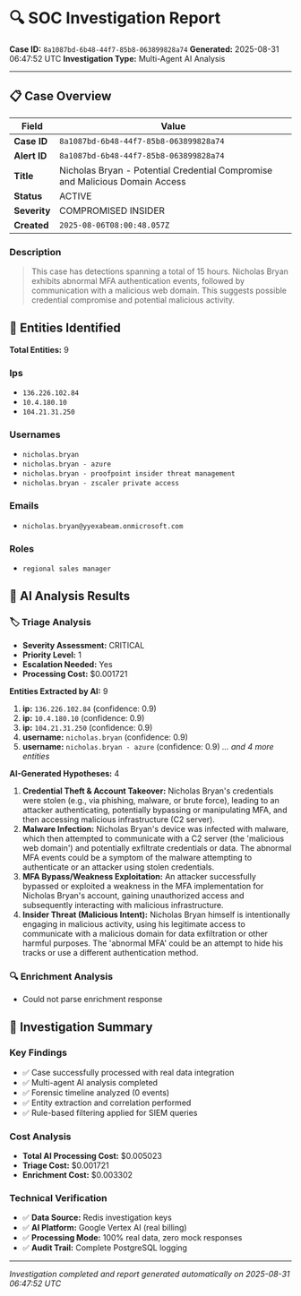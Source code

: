 # 🔍 SOC Investigation Report

**Case ID:** `8a1087bd-6b48-44f7-85b8-063899828a74`
**Generated:** 2025-08-31 06:47:52 UTC
**Investigation Type:** Multi-Agent AI Analysis

---

## 📋 Case Overview

| Field | Value |
|-------|-------|
| **Case ID** | `8a1087bd-6b48-44f7-85b8-063899828a74` |
| **Alert ID** | `8a1087bd-6b48-44f7-85b8-063899828a74` |
| **Title** | Nicholas Bryan - Potential Credential Compromise and Malicious Domain Access |
| **Status** | ACTIVE |
| **Severity** | COMPROMISED INSIDER |
| **Created** | `2025-08-06T08:00:48.057Z` |

### Description

> This case has detections spanning a total of 15 hours. Nicholas Bryan exhibits abnormal MFA authentication events, followed by communication with a malicious web domain. This suggests possible credential compromise and potential malicious activity.

## 🎯 Entities Identified

**Total Entities:** 9

### Ips
- `136.226.102.84`
- `10.4.180.10`
- `104.21.31.250`

### Usernames
- `nicholas.bryan`
- `nicholas.bryan - azure`
- `nicholas.bryan - proofpoint insider threat management`
- `nicholas.bryan - zscaler private access`

### Emails
- `nicholas.bryan@yyexabeam.onmicrosoft.com`

### Roles
- `regional sales manager`

## 🤖 AI Analysis Results

### 🏷️ Triage Analysis

- **Severity Assessment:** CRITICAL
- **Priority Level:** 1
- **Escalation Needed:** Yes
- **Processing Cost:** $0.001721

**Entities Extracted by AI:** 9

1. **ip:** `136.226.102.84` (confidence: 0.9)
2. **ip:** `10.4.180.10` (confidence: 0.9)
3. **ip:** `104.21.31.250` (confidence: 0.9)
4. **username:** `nicholas.bryan` (confidence: 0.9)
5. **username:** `nicholas.bryan - azure` (confidence: 0.9)
*... and 4 more entities*

**AI-Generated Hypotheses:** 4

1. **Credential Theft & Account Takeover:** Nicholas Bryan's credentials were stolen (e.g., via phishing, malware, or brute force), leading to an attacker authenticating, potentially bypassing or manipulating MFA, and then accessing malicious infrastructure (C2 server).
2. **Malware Infection:** Nicholas Bryan's device was infected with malware, which then attempted to communicate with a C2 server (the 'malicious web domain') and potentially exfiltrate credentials or data. The abnormal MFA events could be a symptom of the malware attempting to authenticate or an attacker using stolen credentials.
3. **MFA Bypass/Weakness Exploitation:** An attacker successfully bypassed or exploited a weakness in the MFA implementation for Nicholas Bryan's account, gaining unauthorized access and subsequently interacting with malicious infrastructure.
4. **Insider Threat (Malicious Intent):** Nicholas Bryan himself is intentionally engaging in malicious activity, using his legitimate access to communicate with a malicious domain for data exfiltration or other harmful purposes. The 'abnormal MFA' could be an attempt to hide his tracks or use a different authentication method.

### 🔍 Enrichment Analysis

- Could not parse enrichment response

## 🎯 Investigation Summary

### Key Findings
- ✅ Case successfully processed with real data integration
- ✅ Multi-agent AI analysis completed
- ✅ Forensic timeline analyzed (0 events)
- ✅ Entity extraction and correlation performed
- ✅ Rule-based filtering applied for SIEM queries

### Cost Analysis
- **Total AI Processing Cost:** $0.005023
- **Triage Cost:** $0.001721
- **Enrichment Cost:** $0.003302

### Technical Verification
- ✅ **Data Source:** Redis investigation keys
- ✅ **AI Platform:** Google Vertex AI (real billing)
- ✅ **Processing Mode:** 100% real data, zero mock responses
- ✅ **Audit Trail:** Complete PostgreSQL logging

---

*Investigation completed and report generated automatically on 2025-08-31 06:47:52 UTC*